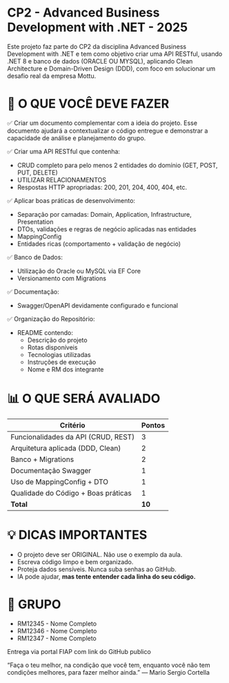 CP2 - Advanced Business Development with .NET - 2025
===========================

Este projeto faz parte do CP2 da disciplina Advanced Business Development with .NET e tem como objetivo criar uma API RESTful, usando .NET 8 e banco de dados (ORACLE OU MYSQL), aplicando Clean Architecture e Domain-Driven Design (DDD), com foco em solucionar um desafio real da empresa Mottu.

🎯 O QUE VOCÊ DEVE FAZER
===========================

✅ Criar um documento complementar com a ideia do projeto. Esse documento ajudará a contextualizar o código entregue e demonstrar a capacidade de análise e planejamento do grupo.

✅ Criar uma API RESTful que contenha:
- CRUD completo para pelo menos 2 entidades do domínio (GET, POST, PUT, DELETE)
- UTILIZAR RELACIONAMENTOS
- Respostas HTTP apropriadas: 200, 201, 204, 400, 404, etc.

✅ Aplicar boas práticas de desenvolvimento:
- Separação por camadas: Domain, Application, Infrastructure, Presentation
- DTOs, validações e regras de negócio aplicadas nas entidades
- MappingConfig
- Entidades ricas (comportamento + validação de negócio)

✅ Banco de Dados:
- Utilização do Oracle ou MySQL via EF Core
- Versionamento com Migrations

✅ Documentação:
- Swagger/OpenAPI devidamente configurado e funcional

✅ Organização do Repositório:
- README contendo:
  - Descrição do projeto
  - Rotas disponíveis
  - Tecnologias utilizadas
  - Instruções de execução
  - Nome e RM dos integrante


📊 O QUE SERÁ AVALIADO
============================

| Critério                               | Pontos |
|----------------------------------------|--------|
| Funcionalidades da API (CRUD, REST)    | 3     |
| Arquitetura aplicada (DDD, Clean)      | 2     |
| Banco + Migrations                     | 2     |
| Documentação Swagger                   | 1     |
| Uso de MappingConfig + DTO             | 1     |
| Qualidade do Código + Boas práticas    | 1     |
| **Total**                              | **10**|

💡 DICAS IMPORTANTES
===============================

- O projeto deve ser ORIGINAL. Não use o exemplo da aula.
- Escreva código limpo e bem organizado.
- Proteja dados sensíveis. Nunca suba senhas ao GitHub.
- IA pode ajudar, **mas tente entender cada linha do seu código.**

👥 GRUPO
===============================

- RM12345 - Nome Completo
- RM12346 - Nome Completo
- RM12347 - Nome Completo


Entrega via portal FIAP com link do GitHub publico


“Faça o teu melhor, na condição que você tem, enquanto você não tem condições melhores, para fazer melhor ainda.”
— Mario Sergio Cortella
